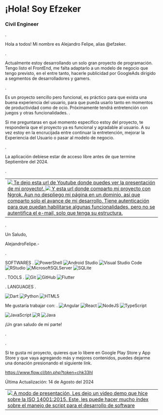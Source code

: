 # ¡Hola! Soy Efzeker
### Civil Engineer



.


Hola a todos! Mi nombre es Alejandro Felipe, alias @efzeker.

.


Actualmente estoy desarrollando un solo gran proyecto de programación. Tengo listo el FrontEnd, me falta adaptarlo a un modelo de negocio que tengo previsto, en el entre tanto, hacerle publicidad por GoogleAds dirigido a segmentos de desarrolladores y gamers.

.

Es un proyecto sencillo pero funcional, es práctico para que exista una buena experiencia del usuario, para que pueda usarlo tanto en momentos de productividad como de ocio. Próximamente tendrá entretención con juegos y otras funcionalidades.
.

Si me preguntaras en qué momento específico estoy del proyecto, te respondería que el proyecto ya es funcional y agradable al usuario. A su vez estoy en la encrucijada entre continuar la entretención, mejorar la Experiencia del Usuario o pasar al modelo de negocio.

.

La aplicación debiese estar de acceso libre antes de que termine Septiembre del 2024.

.




<table style="width:100%">
<tr>
<td>
<a href="https://www.youtube.com/watch?v=rhlFx0Cr6Mk">
<img src="https://img.shields.io/badge/YouTube-%23FF0000.svg?style=for-the-badge&logo=YouTube&logoColor=white"/>
  Te dejo esta url de Youtube donde puedes ver la presentación de mi proyecto!.
</a>
  <a href="https://6dcf-2800-150-14b-1dae-2c94-8d12-71e9-f396.ngrok-free.app/"  width=50% height=50%>
  <img src="https://s4-recruiting.cdn.greenhouse.io/external_greenhouse_job_boards/logos/400/626/900/original/ngrok-blue-lrg.png?1635367310"/>
  Y esta url donde comparto mi proyecto con Ngrok. Aun no despliego mi página en un dominio, así que comparto solo el avance de mi desarrollo.
  Tiene autenticación para que puedan habilitarse algunas funcionalidades, pero no se autentifica el e-mail, solo que tenga su estructura.
    </a>
</td>
</tr>
</table>
.



Un Saludo,



AlejandroFelipe.-

.


SOFTWARES
.
![PowerShell](https://img.shields.io/badge/PowerShell-%235391FE.svg?style=for-the-badge&logo=powershell&logoColor=white)
![Android Studio](https://img.shields.io/badge/android%20studio-346ac1?style=for-the-badge&logo=android%20studio&logoColor=white)
![Visual Studio Code](https://img.shields.io/badge/Visual%20Studio%20Code-0078d7.svg?style=for-the-badge&logo=visual-studio-code&logoColor=white)
![RStudio](https://img.shields.io/badge/RStudio-4285F4?style=for-the-badge&logo=rstudio&logoColor=white)
![MicrosoftSQLServer](https://img.shields.io/badge/Microsoft%20SQL%20Server-CC2927?style=for-the-badge&logo=microsoft%20sql%20server&logoColor=white)
![SQLite](https://img.shields.io/badge/sqlite-%2307405e.svg?style=for-the-badge&logo=sqlite&logoColor=white)

.
TOOLS
.
![Git](https://img.shields.io/badge/git-%23F05033.svg?style=for-the-badge&logo=git&logoColor=white)
![GitHub](https://img.shields.io/badge/github-%23121011.svg?style=for-the-badge&logo=github&logoColor=white)
![Flutter](https://img.shields.io/badge/Flutter-%2302569B.svg?style=for-the-badge&logo=Flutter&logoColor=white)

.
LANGUAGES
.

![Dart](https://img.shields.io/badge/dart-%230175C2.svg?style=for-the-badge&logo=dart&logoColor=white)
![Python](https://img.shields.io/badge/python-3670A0?style=for-the-badge&logo=python&logoColor=ffdd54)
![HTML5](https://img.shields.io/badge/html5-%23E34F26.svg?style=for-the-badge&logo=html5&logoColor=white)
  
  

Me gustaría trabajar con:
.
![Angular](https://img.shields.io/badge/angular-%23DD0031.svg?style=for-the-badge&logo=angular&logoColor=white)
![React](https://img.shields.io/badge/react-%2320232a.svg?style=for-the-badge&logo=react&logoColor=%2361DAFB)
![NodeJS](https://img.shields.io/badge/node.js-6DA55F?style=for-the-badge&logo=node.js&logoColor=white)
![TypeScript](https://img.shields.io/badge/typescript-%23007ACC.svg?style=for-the-badge&logo=typescript&logoColor=white)

![JavaScript](https://img.shields.io/badge/javascript-%23323330.svg?style=for-the-badge&logo=javascript&logoColor=%23F7DF1E)
![R](https://img.shields.io/badge/r-%23276DC3.svg?style=for-the-badge&logo=r&logoColor=white)
![Java](https://img.shields.io/badge/java-%23ED8B00.svg?style=for-the-badge&logo=openjdk&logoColor=white)


¡Un gran saludo de mi parte!



.
<table style="width:100%">
<tr>
<td>
<a href="https://youtu.be/ay1lwfjIGgM?si=H2Rd1cnMQHrbhtyr">
<img src="https://img.shields.io/badge/YouTube-%23FF0000.svg?style=for-the-badge&logo=YouTube&logoColor=white"/>
A modo de presentación, Les dejo un video demo que hice sobre la ISO 14001:2015.
Este, les puede hacer mucho índex sobre el manejo de script para el desarrollo de software
</a>
</tr>
</td>


.

Si te gusta mi proyecto, quieres que lo libere en Google Play Store y App Store y que vaya agregando más y mejores contenidos, puedes dejarme una donación presionando el siguiente link.

https://www.flow.cl/btn.php?token=chk33hl



Última Actualización: 14 de Agosto del 2024
